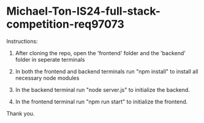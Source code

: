 # Michael-Ton-IS24-full-stack-competition-req97073

Instructions: 

1) After cloning the repo, open the 'frontend' folder and the 'backend' folder in seperate terminals

2) In both the frontend and backend terminals run "npm install" to install all necessary node modules

3) In the backend terminal run "node server.js" to initialize the backend.

4) In the frontend terminal run "npm run start" to initialize the frontend.

Thank you.

